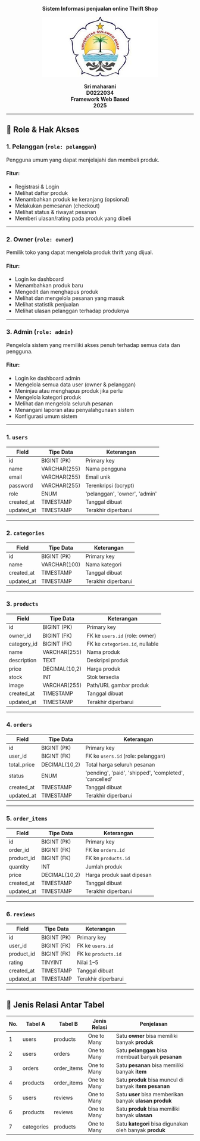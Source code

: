 <p align="center"><strong> Sistem Informasi penjualan online Thrift Shop</strong></p>

<div align="center">

![logo_unsulbar](public/logo.jpeg)


<b>Sri maharani</b><br>
<b>D0222034</b><br>
<b>Framework Web Based</b><br>
<b>2025</b>
</div>

---

## 🔐 Role & Hak Akses

### 1. Pelanggan (`role: pelanggan`)
Pengguna umum yang dapat menjelajahi dan membeli produk.

#### Fitur:
- Registrasi & Login
- Melihat daftar produk
- Menambahkan produk ke keranjang (opsional)
- Melakukan pemesanan (checkout)
- Melihat status & riwayat pesanan
- Memberi ulasan/rating pada produk yang dibeli

---

### 2. Owner (`role: owner`)
Pemilik toko yang dapat mengelola produk thrift yang dijual.

#### Fitur:
- Login ke dashboard
- Menambahkan produk baru
- Mengedit dan menghapus produk
- Melihat dan mengelola pesanan yang masuk
- Melihat statistik penjualan
- Melihat ulasan pelanggan terhadap produknya

---

### 3. Admin (`role: admin`)
Pengelola sistem yang memiliki akses penuh terhadap semua data dan pengguna.

#### Fitur:
- Login ke dashboard admin
- Mengelola semua data user (owner & pelanggan)
- Meninjau atau menghapus produk jika perlu
- Mengelola kategori produk
- Melihat dan mengelola seluruh pesanan
- Menangani laporan atau penyalahgunaan sistem
- Konfigurasi umum sistem

---

### 1. `users`

| Field      | Tipe Data      | Keterangan                                  |
|------------|----------------|---------------------------------------------|
| id         | BIGINT (PK)    | Primary key                                 |
| name       | VARCHAR(255)   | Nama pengguna                               |
| email      | VARCHAR(255)   | Email unik                                  |
| password   | VARCHAR(255)   | Terenkripsi (bcrypt)                        |
| role       | ENUM           | 'pelanggan', 'owner', 'admin'               |
| created_at | TIMESTAMP      | Tanggal dibuat                              |
| updated_at | TIMESTAMP      | Terakhir diperbarui                         |

---

### 2. `categories`

| Field      | Tipe Data      | Keterangan                                  |
|------------|----------------|---------------------------------------------|
| id         | BIGINT (PK)    | Primary key                                 |
| name       | VARCHAR(100)   | Nama kategori                               |
| created_at | TIMESTAMP      | Tanggal dibuat                              |
| updated_at | TIMESTAMP      | Terakhir diperbarui                         |

---

### 3. `products`

| Field        | Tipe Data      | Keterangan                                  |
|--------------|----------------|---------------------------------------------|
| id           | BIGINT (PK)    | Primary key                                 |
| owner_id     | BIGINT (FK)    | FK ke `users.id` (role: owner)              |
| category_id  | BIGINT (FK)    | FK ke `categories.id`, nullable             |
| name         | VARCHAR(255)   | Nama produk                                 |
| description  | TEXT           | Deskripsi produk                            |
| price        | DECIMAL(10,2)  | Harga produk                                |
| stock        | INT            | Stok tersedia                               |
| image        | VARCHAR(255)   | Path/URL gambar produk                      |
| created_at   | TIMESTAMP      | Tanggal dibuat                              |
| updated_at   | TIMESTAMP      | Terakhir diperbarui                         |

---

### 4. `orders`

| Field        | Tipe Data      | Keterangan                                  |
|--------------|----------------|---------------------------------------------|
| id           | BIGINT (PK)    | Primary key                                 |
| user_id      | BIGINT (FK)    | FK ke `users.id` (role: pelanggan)          |
| total_price  | DECIMAL(10,2)  | Total harga seluruh pesanan                 |
| status       | ENUM           | 'pending', 'paid', 'shipped', 'completed', 'cancelled' |
| created_at   | TIMESTAMP      | Tanggal dibuat                              |
| updated_at   | TIMESTAMP      | Terakhir diperbarui                         |

---

### 5. `order_items`

| Field       | Tipe Data      | Keterangan                                  |
|-------------|----------------|---------------------------------------------|
| id          | BIGINT (PK)    | Primary key                                 |
| order_id    | BIGINT (FK)    | FK ke `orders.id`                           |
| product_id  | BIGINT (FK)    | FK ke `products.id`                         |
| quantity    | INT            | Jumlah produk                               |
| price       | DECIMAL(10,2)  | Harga produk saat dipesan                   |
| created_at  | TIMESTAMP      | Tanggal dibuat                              |
| updated_at  | TIMESTAMP      | Terakhir diperbarui                         |

---

### 6. `reviews`

| Field       | Tipe Data      | Keterangan                                  |
|-------------|----------------|---------------------------------------------|
| id          | BIGINT (PK)    | Primary key                                 |
| user_id     | BIGINT (FK)    | FK ke `users.id`                            |
| product_id  | BIGINT (FK)    | FK ke `products.id`                         |
| rating      | TINYINT        | Nilai 1–5                                   |                            |
| created_at  | TIMESTAMP      | Tanggal dibuat                              |
| updated_at  | TIMESTAMP      | Terakhir diperbarui                         |

---


## 🔗 Jenis Relasi Antar Tabel

| No. | Tabel A        | Tabel B         | Jenis Relasi     | Penjelasan                                                                 |
|-----|----------------|------------------|------------------|----------------------------------------------------------------------------|
| 1   | users          | products         | One to Many      | Satu **owner** bisa memiliki banyak **produk**                             |
| 2   | users          | orders           | One to Many      | Satu **pelanggan** bisa membuat banyak **pesanan**                         |
| 3   | orders         | order_items      | One to Many      | Satu **pesanan** bisa memiliki banyak **item**                             |
| 4   | products       | order_items      | One to Many      | Satu **produk** bisa muncul di banyak **item pesanan**                     |
| 5   | users          | reviews          | One to Many      | Satu **user** bisa memberikan banyak **ulasan produk**                     |
| 6   | products       | reviews          | One to Many      | Satu **produk** bisa memiliki banyak **ulasan**                            |
| 7   | categories     | products         | One to Many      | Satu **kategori** bisa digunakan oleh banyak **produk**                    |

